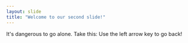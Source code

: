```yaml
---
layout: slide
title: "Welcome to our second slide!"
---
```

It's dangerous to go alone. Take this:
Use the left arrow key to go back!
